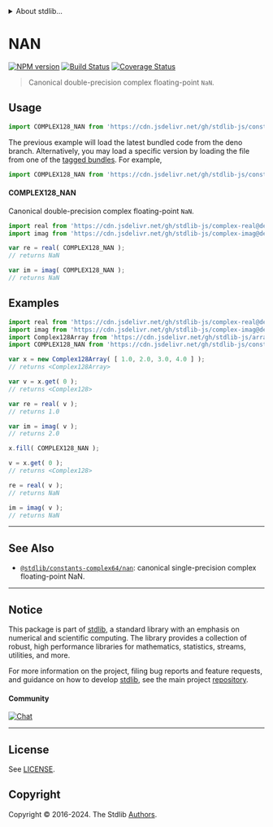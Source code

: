 <!--

@license Apache-2.0

Copyright (c) 2024 The Stdlib Authors.

Licensed under the Apache License, Version 2.0 (the "License");
you may not use this file except in compliance with the License.
You may obtain a copy of the License at

   http://www.apache.org/licenses/LICENSE-2.0

Unless required by applicable law or agreed to in writing, software
distributed under the License is distributed on an "AS IS" BASIS,
WITHOUT WARRANTIES OR CONDITIONS OF ANY KIND, either express or implied.
See the License for the specific language governing permissions and
limitations under the License.

-->


<details>
  <summary>
    About stdlib...
  </summary>
  <p>We believe in a future in which the web is a preferred environment for numerical computation. To help realize this future, we've built stdlib. stdlib is a standard library, with an emphasis on numerical and scientific computation, written in JavaScript (and C) for execution in browsers and in Node.js.</p>
  <p>The library is fully decomposable, being architected in such a way that you can swap out and mix and match APIs and functionality to cater to your exact preferences and use cases.</p>
  <p>When you use stdlib, you can be absolutely certain that you are using the most thorough, rigorous, well-written, studied, documented, tested, measured, and high-quality code out there.</p>
  <p>To join us in bringing numerical computing to the web, get started by checking us out on <a href="https://github.com/stdlib-js/stdlib">GitHub</a>, and please consider <a href="https://opencollective.com/stdlib">financially supporting stdlib</a>. We greatly appreciate your continued support!</p>
</details>

# NAN

[![NPM version][npm-image]][npm-url] [![Build Status][test-image]][test-url] [![Coverage Status][coverage-image]][coverage-url] <!-- [![dependencies][dependencies-image]][dependencies-url] -->

> Canonical double-precision complex floating-point `NaN`.



<section class="usage">

## Usage

```javascript
import COMPLEX128_NAN from 'https://cdn.jsdelivr.net/gh/stdlib-js/constants-complex128-nan@deno/mod.js';
```
The previous example will load the latest bundled code from the deno branch. Alternatively, you may load a specific version by loading the file from one of the [tagged bundles](https://github.com/stdlib-js/constants-complex128-nan/tags). For example,

```javascript
import COMPLEX128_NAN from 'https://cdn.jsdelivr.net/gh/stdlib-js/constants-complex128-nan@v0.1.0-deno/mod.js';
```

#### COMPLEX128_NAN

Canonical double-precision complex floating-point `NaN`.

```javascript
import real from 'https://cdn.jsdelivr.net/gh/stdlib-js/complex-real@deno/mod.js';
import imag from 'https://cdn.jsdelivr.net/gh/stdlib-js/complex-imag@deno/mod.js';

var re = real( COMPLEX128_NAN );
// returns NaN

var im = imag( COMPLEX128_NAN );
// returns NaN
```

</section>

<!-- /.usage -->

<section class="examples">

## Examples

<!-- eslint no-undef: "error" -->

```javascript
import real from 'https://cdn.jsdelivr.net/gh/stdlib-js/complex-real@deno/mod.js';
import imag from 'https://cdn.jsdelivr.net/gh/stdlib-js/complex-imag@deno/mod.js';
import Complex128Array from 'https://cdn.jsdelivr.net/gh/stdlib-js/array-complex128@deno/mod.js';
import COMPLEX128_NAN from 'https://cdn.jsdelivr.net/gh/stdlib-js/constants-complex128-nan@deno/mod.js';

var x = new Complex128Array( [ 1.0, 2.0, 3.0, 4.0 ] );
// returns <Complex128Array>

var v = x.get( 0 );
// returns <Complex128>

var re = real( v );
// returns 1.0

var im = imag( v );
// returns 2.0

x.fill( COMPLEX128_NAN );

v = x.get( 0 );
// returns <Complex128>

re = real( v );
// returns NaN

im = imag( v );
// returns NaN
```

</section>

<!-- /.examples -->

<!-- Section for related `stdlib` packages. Do not manually edit this section, as it is automatically populated. -->

<section class="related">

* * *

## See Also

-   <span class="package-name">[`@stdlib/constants-complex64/nan`][@stdlib/constants/complex64/nan]</span><span class="delimiter">: </span><span class="description">canonical single-precision complex floating-point NaN.</span>

</section>

<!-- /.related -->

<!-- Section for all links. Make sure to keep an empty line after the `section` element and another before the `/section` close. -->


<section class="main-repo" >

* * *

## Notice

This package is part of [stdlib][stdlib], a standard library with an emphasis on numerical and scientific computing. The library provides a collection of robust, high performance libraries for mathematics, statistics, streams, utilities, and more.

For more information on the project, filing bug reports and feature requests, and guidance on how to develop [stdlib][stdlib], see the main project [repository][stdlib].

#### Community

[![Chat][chat-image]][chat-url]

---

## License

See [LICENSE][stdlib-license].


## Copyright

Copyright &copy; 2016-2024. The Stdlib [Authors][stdlib-authors].

</section>

<!-- /.stdlib -->

<!-- Section for all links. Make sure to keep an empty line after the `section` element and another before the `/section` close. -->

<section class="links">

[npm-image]: http://img.shields.io/npm/v/@stdlib/constants-complex128-nan.svg
[npm-url]: https://npmjs.org/package/@stdlib/constants-complex128-nan

[test-image]: https://github.com/stdlib-js/constants-complex128-nan/actions/workflows/test.yml/badge.svg?branch=v0.1.0
[test-url]: https://github.com/stdlib-js/constants-complex128-nan/actions/workflows/test.yml?query=branch:v0.1.0

[coverage-image]: https://img.shields.io/codecov/c/github/stdlib-js/constants-complex128-nan/main.svg
[coverage-url]: https://codecov.io/github/stdlib-js/constants-complex128-nan?branch=main

<!--

[dependencies-image]: https://img.shields.io/david/stdlib-js/constants-complex128-nan.svg
[dependencies-url]: https://david-dm.org/stdlib-js/constants-complex128-nan/main

-->

[chat-image]: https://img.shields.io/gitter/room/stdlib-js/stdlib.svg
[chat-url]: https://app.gitter.im/#/room/#stdlib-js_stdlib:gitter.im

[stdlib]: https://github.com/stdlib-js/stdlib

[stdlib-authors]: https://github.com/stdlib-js/stdlib/graphs/contributors

[umd]: https://github.com/umdjs/umd
[es-module]: https://developer.mozilla.org/en-US/docs/Web/JavaScript/Guide/Modules

[deno-url]: https://github.com/stdlib-js/constants-complex128-nan/tree/deno
[umd-url]: https://github.com/stdlib-js/constants-complex128-nan/tree/umd
[esm-url]: https://github.com/stdlib-js/constants-complex128-nan/tree/esm
[branches-url]: https://github.com/stdlib-js/constants-complex128-nan/blob/main/branches.md

[stdlib-license]: https://raw.githubusercontent.com/stdlib-js/constants-complex128-nan/main/LICENSE

<!-- <related-links> -->

[@stdlib/constants/complex64/nan]: https://github.com/stdlib-js/constants-complex64-nan/tree/deno

<!-- </related-links> -->

</section>

<!-- /.links -->

